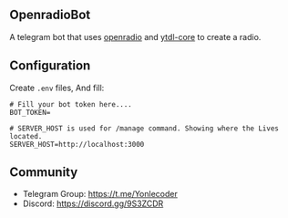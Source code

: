 ## OpenradioBot
A telegram bot that uses [openradio](https://github.com/Yonle/openradio) and [ytdl-core](https://npmjs.com/ytdl-core) to create a radio.

## Configuration
Create `.env` files, And fill:
```
# Fill your bot token here....
BOT_TOKEN=

# SERVER_HOST is used for /manage command. Showing where the Lives located.
SERVER_HOST=http://localhost:3000
```

## Community
- Telegram Group: https://t.me/Yonlecoder
- Discord: https://discord.gg/9S3ZCDR
